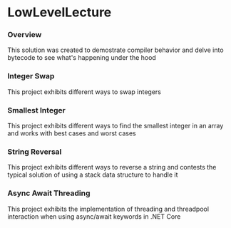 # LowLevelLecture

### Overview
This solution was created to demostrate compiler behavior and delve into bytecode to see what's happening under the hood

### Integer Swap
This project exhibits different ways to swap integers

### Smallest Integer
This project exhibits different ways to find the smallest integer in an array and works with best cases and worst cases

### String Reversal
This project exhibits different ways to reverse a string and contests the typical solution of using a stack data structure to handle it

### Async Await Threading
This project exhibits the implementation of threading and threadpool interaction when using async/await keywords in .NET Core

